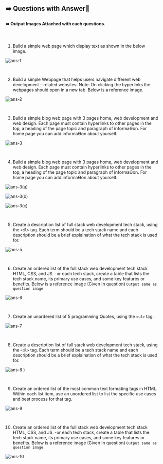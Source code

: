 ## ➡️ Questions with Answer📝
#### ➡️ Output Images Attached with each questions.

</br>
  
1. Build a simple web page which display text as shown in the below image.
   
![ ans-1 ](https://github.com/user-attachments/assets/7c76f5c9-61c3-48eb-9c20-84017a1ffb39)



</br>

2. Build a simple Webpage that helps users navigate different web development – related websites. Note: On clicking the hyperlinks the webpages should open in a new tab. Below is a reference image.
 
![ ans-2 ](https://github.com/user-attachments/assets/30156eaf-6198-41f3-bdc3-b63d9ac48e74)


</br>

3. Build a simple blog web page with 3 pages home, web development and web design. Each page must contain hyperlinks to other pages in the top, a heading of the page topic and paragraph of informaƟon. For home page you can add informaƟon about yourself.
 
![ ans-3 ](https://github.com/user-attachments/assets/d229df70-069d-441d-bf97-f5c33aa0ddf8)


</br>

4. Build a simple blog web page with 3 pages home, web development and web design. Each page must contain hyperlinks to other pages in the top, a heading of the page topic and paragraph of informaƟon. For home page you can add informaƟon about yourself.

![ ans-3(a)](https://github.com/user-attachments/assets/5fdf3b2e-8181-4813-bba2-68c8abfb8742)

![ans-3(b)](https://github.com/user-attachments/assets/fbc8c202-2429-4ac5-b80b-03fda07e6b7d)

![ans-3(c)](https://github.com/user-attachments/assets/0f16ddae-9045-465b-849a-5eb99faf4130)

</br>

5. Create a description list of full stack web development tech stack, using the `<dl>` tag. Each term should be a tech stack name and each description should be a brief explaination of what the tech stack is used for.

![ ans-5 ](https://github.com/user-attachments/assets/95fe85df-8e21-4532-aa96-2a2a7157fd05)


</br>

6. Create an ordered list of the full stack web development tech stack HTML, CSS, and JS. -or each tech stack, create a table that lists the tech stack name, its primary use cases, and some key features or benefits. Below is a reference image (Given In question) `Output same as question image`

![ ans-6 ](https://github.com/user-attachments/assets/ef2d62fb-fe99-420a-9f4e-6e53806e0e42)


</br>

7. Create an unordered list of 5 programming Quotes, using the `<ul>` tag.

![ ans-7 ](https://github.com/user-attachments/assets/f4da2510-2d3d-4c60-999d-61f9d98e60bc)


</br>

8. Create a description list of full stack web development tech stack, using the `<dl>` tag. Each term should be a tech stack name and each description should be a brief explaination of what the tech stack is used for.

![ ans-8 ](https://github.com/user-attachments/assets/4240e15c-5b3a-4887-978a-875525786c45)
)

</br>

9. Create an ordered list of the most common text formating tags in HTML. Within each list item, use an unordered list to list the specific use cases and best process for that tag.

![ ans-9 ](https://github.com/user-attachments/assets/d1cab3dd-3b89-4b0b-b91e-b50c37ff5735)

</br>

10. Create an ordered list of the full stack web development tech stack HTML, CSS, and JS. -or each tech stack, create a table that lists the tech stack name, its primary use cases, and some key features or benefits. Below is a reference image (Given In question) `Output same as question image`

![ ans-10 ](https://github.com/user-attachments/assets/9e01a689-1d8f-44b9-8f40-91428429bba4)
